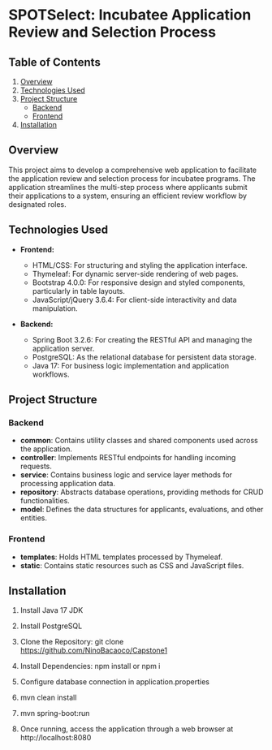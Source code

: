 # SPOTSelect: Incubatee Application Review and Selection Process

## Table of Contents

1. [Overview](#overview)
2. [Technologies Used](#technologies-used)
3. [Project Structure](#project-structure)
   - [Backend](#backend)
   - [Frontend](#frontend) 
4. [Installation](#installation)

## Overview

This project aims to develop a comprehensive web application to facilitate the application review and selection process for incubatee programs. The application streamlines the multi-step process where applicants submit their applications to a system, ensuring an efficient review workflow by designated roles.

## Technologies Used

- **Frontend:**

  - HTML/CSS: For structuring and styling the application interface.
  - Thymeleaf: For dynamic server-side rendering of web pages.
  - Bootstrap 4.0.0: For responsive design and styled components, particularly in table layouts.
  - JavaScript/jQuery 3.6.4: For client-side interactivity and data manipulation.

- **Backend:**
  - Spring Boot 3.2.6: For creating the RESTful API and managing the application server.
  - PostgreSQL: As the relational database for persistent data storage.
  - Java 17: For business logic implementation and application workflows.

## Project Structure

### Backend

- **common**: Contains utility classes and shared components used across the application.
- **controller**: Implements RESTful endpoints for handling incoming requests.
- **service**: Contains business logic and service layer methods for processing application data.
- **repository**: Abstracts database operations, providing methods for CRUD functionalities.
- **model**: Defines the data structures for applicants, evaluations, and other entities.

### Frontend

- **templates**: Holds HTML templates processed by Thymeleaf.
- **static**: Contains static resources such as CSS and JavaScript files.

## Installation
1. Install Java 17 JDK
2. Install PostgreSQL

3. Clone the Repository: git clone https://github.com/NinoBacaoco/Capstone1

4. Install Dependencies: npm install or npm i
5. Configure database connection in application.properties
6. mvn clean install
7. mvn spring-boot:run
8. Once running, access the application through a web browser at http://localhost:8080